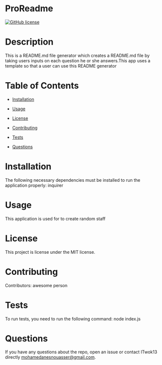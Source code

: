
# ProReadme
[![GitHub license](https://img.shields.io/badge/license-MIT-blue.svg)](https://github.com/ITwok13/ProReadme)

# Description

This is a README.md file generator which creates a README.md file by taking users inputs on each question he or she answers.This app uses a template so that a user can use this README generator

# Table of Contents 

* [Installation](#installation)

* [Usage](#usage)

* [License](#license)

* [Contributing](#contributing)

* [Tests](#tests)

* [Questions](#questions)

# Installation

The following necessary dependencies must be installed to run the application properly: inquirer

# Usage

​This application is used for to create random staff

# License

This project is license under the MIT license.

# Contributing

​Contributors: awesome person

# Tests

To run tests, you need to run the following command: node index.js

# Questions

If you have any questions about the repo, open an issue or contact ITwok13 directly mohamedanesnouasser@gmail.com.

